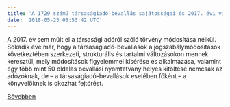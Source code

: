 ```yaml
---
title: 'A 1729 számú társaságiadó-bevallás sajátosságai és 2017. évi változásai'
date: '2018-05-23 05:53:42 UTC'
---
```


A 2017. év sem múlt el a társasági adóról szóló törvény módosítása nélkül. Sokadik éve már, hogy a társaságiadó-bevallások a jogszabálymódosítások következtében szerkezeti, strukturális és tartalmi változásokon mennek keresztül, mely módosítások figyelemmel kísérése és alkalmazása, valamint egy több mint 50 oldalas bevallási nyomtatvány helyes kitöltése nemcsak az adózóknak, de – a társaságiadó-bevallások esetében főként – a könyvelőknek is okozhat fejtörést.


[Bővebben](https://ift.tt/2GGze9e)
